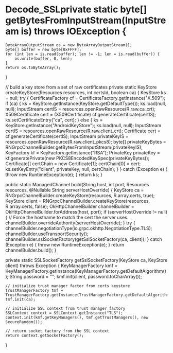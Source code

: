 # Decode_SSLprivate static byte[] getBytesFromInputStream(InputStream is) throws IOException {
    ByteArrayOutputStream os = new ByteArrayOutputStream();
    byte[] buffer = new byte[0xFFFF];
    for (int len = is.read(buffer); len != -1; len = is.read(buffer)) {
        os.write(buffer, 0, len);
    }
    return os.toByteArray();
}

// build a key store from a set of raw certificates
private static KeyStore createKeyStore(Resources resources, int certsId, boolean ca) {
    KeyStore ks = null;
    try {
        CertificateFactory cf = CertificateFactory.getInstance("X.509");
        if (ca) {
            ks = KeyStore.getInstance(KeyStore.getDefaultType());
            ks.load(null, null);
            InputStream certIS = resources.openRawResource(R.raw.ca_crt);
            X509Certificate cert = (X509Certificate) cf.generateCertificate(certIS);
            ks.setCertificateEntry("ca", cert);
        } else {
            ks = KeyStore.getInstance("AndroidKeyStore");
            ks.load(null, null);
            InputStream certIS = resources.openRawResource(R.raw.client_crt);
            Certificate cert = cf.generateCertificate(certIS);
            InputStream privateKeyIS = resources.openRawResource(R.raw.client_pkcs8);
            byte[] privateKeyBytes = RNGrpcChannelBuilder.getBytesFromInputStream(privateKeyIS);
            KeyFactory kf = KeyFactory.getInstance("RSA");
            PrivateKey privateKey = kf.generatePrivate(new PKCS8EncodedKeySpec(privateKeyBytes));
            Certificate[] certChain = new Certificate[1];
            certChain[0] = cert;
            ks.setKeyEntry("client", privateKey, null, certChain);
        }
    } catch (Exception e) {
        throw new RuntimeException(e);
    }
    return ks;
}

public static ManagedChannel build(String host, int port, Resources resources,
    @Nullable String serverHostOverride) {
    KeyStore ca = RNGrpcChannelBuilder.createKeyStore(resources, R.array.certs, true);
    KeyStore client = RNGrpcChannelBuilder.createKeyStore(resources, R.array.certs, false);
    OkHttpChannelBuilder channelBuilder =
        OkHttpChannelBuilder.forAddress(host, port);
    if (serverHostOverride != null) {
        // Force the hostname to match the cert the server uses.
        channelBuilder.overrideAuthority(serverHostOverride);
    }
    try {
        channelBuilder.negotiationType(io.grpc.okhttp.NegotiationType.TLS);
        channelBuilder.useTransportSecurity();
        channelBuilder.sslSocketFactory(getSslSocketFactory(ca, client));
    } catch (Exception e) {
        throw new RuntimeException(e);
    }
    return channelBuilder.build();
}

private static SSLSocketFactory getSslSocketFactory(KeyStore ca, KeyStore client)
throws Exception {
    KeyManagerFactory kmf =
        KeyManagerFactory.getInstance(KeyManagerFactory.getDefaultAlgorithm());
    String password = "";
    kmf.init(client, password.toCharArray());

    // initialize trust manager factor from certs keystore
    TrustManagerFactory tmf = TrustManagerFactory.getInstance(TrustManagerFactory.getDefaultAlgorithm());
    tmf.init(ca);

    // initialize SSL context from trust manager factory
    SSLContext context = SSLContext.getInstance("TLS");
    context.init(kmf.getKeyManagers(), tmf.getTrustManagers(), new SecureRandom());

    // return socket factory from the SSL context
    return context.getSocketFactory();
}
